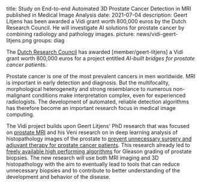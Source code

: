 title: Study on End-to-end Automated 3D Prostate Cancer Detection in MRI published in Medical Image Analysis
date: 2021-07-04
description: Geert Litjens has been awarded a Vidi grant worth 800,000 euros by the Dutch Research Council. He will investigate AI solutions for prostate cancer by combining radiology and pathology images.
picture: news/vidi-geert-litjens.png
groups: diag

The [Dutch Research Council](https://www.nwo.nl/en/researchprogrammes/nwo-talent-programme/projects-vidi/vidi-2020) has awarded [member/geert-litjens] a Vidi grant worth 800,000 euros for a project entitled *AI-built bridges for prostate cancer patients*. 

Prostate cancer is one of the most prevalent cancers in men worldwide. MRI is important in early detection and diagnosis. But the multifocality, morphological heterogeneity and strong resemblance to numerous non-malignant conditions make interpretation complex, even for experienced radiologists. The development of automated, reliable detection algorithms has therefore become an important research focus in medical image computing. 

The Vidi project builds upon Geert Litjens' PhD research that was focused on [prostate MRI](https://www.diagnijmegen.nl/publications/litj15a/) and his Veni research on in deep learning analysis of histopathology images of the prostate to [prevent unnecessary surgery and adjuvant therapy for prostate cancer patients](https://www.diagnijmegen.nl/projects/deeppca/). This research already led to [freely available high performing algorithms](https://grand-challenge.org/algorithms/gleason-grading-of-prostate-biopsies/) for Gleason grading of prostate biopsies. The new research will use both MRI imaging and 3D histopathology with the aim to eventually lead to tools that can reduce unnecessary biopsies and to contribute to better understanding of the development and behavior of the disease. 


